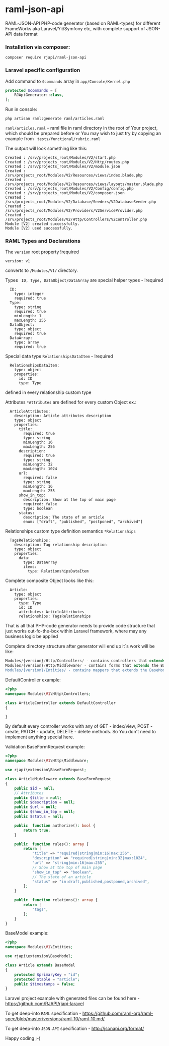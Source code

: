 # raml-json-api
RAML-JSON-API PHP-code generator (based on RAML-types) for different FrameWorks aka Laravel/Yii/Symfony etc, with complete support of JSON-API data format

### Installation via composer:
``` 
composer require rjapi/raml-json-api 
```

### Laravel specific configuration

Add command to ```$commands``` array in ```app/Console/Kernel.php```
```php
protected $commands = [
    RJApiGenerator::class,
];
```

Run in console:
```
php artisan raml:generate raml/articles.raml
```

```raml/articles.raml``` - raml file in raml directory in the root of Your project, 
which should be prepared before or You may wish to just try by copying an example from ``` tests/functional/rubric.raml```

The output will look something like this:
```
Created : /srv/projects_root/Modules/V2/start.php
Created : /srv/projects_root/Modules/V2/Http/routes.php
Created : /srv/projects_root/Modules/V2/module.json
Created : /srv/projects_root/Modules/V2/Resources/views/index.blade.php
Created : /srv/projects_root/Modules/V2/Resources/views/layouts/master.blade.php
Created : /srv/projects_root/Modules/V2/Config/config.php
Created : /srv/projects_root/Modules/V2/composer.json
Created : /srv/projects_root/Modules/V2/Database/Seeders/V2DatabaseSeeder.php
Created : /srv/projects_root/Modules/V2/Providers/V2ServiceProvider.php
Created : /srv/projects_root/Modules/V2/Http/Controllers/V2Controller.php
Module [V2] created successfully.
Module [V2] used successfully.
```

### RAML Types and Declarations

The ```version``` root property !required
```RAML
version: v1
```
converts to ```/Modules/V1/``` directory.

Types ``` ID, Type, DataObject/DataArray``` are special helper types - !required
```RAML
  ID:
    type: integer
    required: true
  Type:
    type: string
    required: true
    minLength: 1
    maxLength: 255
  DataObject:
    type: object
    required: true
  DataArray:
    type: array
    required: true
```

Special data type ``` RelationshipsDataItem ``` - !required
```RAML
  RelationshipsDataItem:
    type: object
    properties:
      id: ID
      type: Type
```
defined in every relationship custom type

Attributes ```*Attributes``` are defined for every custom Object ex.:
```RAML
  ArticleAttributes:
    description: Article attributes description
    type: object
    properties:
      title:
        required: true
        type: string
        minLength: 16
        maxLength: 256
      description:
        required: true
        type: string
        minLength: 32
        maxLength: 1024
      url:
        required: false
        type: string
        minLength: 16
        maxLength: 255
      show_in_top:
        description: Show at the top of main page
        required: false
        type: boolean
      status:
        description: The state of an article
        enum: ["draft", "published", "postponed", "archived"]
```

Relationships custom type definition semantics ```*Relationships```
```RAML
  TagsRelationships:
    description: Tag relationship description
    type: object
    properties:
      data:
        type: DataArray
        items:
          type: RelationshipsDataItem
```

Complete composite Object looks like this: 
```RAML
  Article:
    type: object
    properties:
      type: Type
      id: ID
      attributes: ArticleAttributes
      relationships: TagsRelationships
```
That is all that PHP-code generator needs to provide code structure that just works out-fo-the-box within Laravel framework, 
where may any business logic be applied

Complete directory structure after generator will end up it`s work will be like:
```php
Modules/{version}/Http/Controllers/ - contains controllers that extends the DefaultController
Modules/{version}/Http/Middleware/ - contains forms that extends the BaseFormRequest (parent of Laravel's FormRequest) and validates input attributes (that were previously defined as *Attributes in RAML)
Modules/{version}/Entities/ - contains mappers that extends the BaseModel (parent of Laravel's Model) and maps attributes to RDBMS
```
DefaultController example:
```php
<?php
namespace Modules\V1\Http\Controllers;

class ArticleController extends DefaultController 
{

}
```
By default every controller works with any of GET - index/view, POST - create, PATCH - update, DELETE - delete methods.
So You don't need to implement anything special here.

Validation BaseFormRequest example:
```php
<?php
namespace Modules\V1\Http\Middleware;

use rjapi\extension\BaseFormRequest;

class ArticleMiddleware extends BaseFormRequest 
{
    public $id = null;
    // Attributes
    public $title = null;
    public $description = null;
    public $url = null;
    public $show_in_top = null;
    public $status = null;

    public  function authorize(): bool {
        return true;
    }

    public  function rules(): array {
        return [
            "title" => "required|string|min:16|max:256",
            "description" => "required|string|min:32|max:1024",
            "url" => "string|min:16|max:255",
            // Show at the top of main page
            "show_in_top" => "boolean",
            // The state of an article
            "status" => "in:draft,published,postponed,archived",
        ];
    }

    public  function relations(): array {
        return [
            "tags",
        ];
    }
}
```

BaseModel example:
```php
<?php
namespace Modules\V1\Entities;

use rjapi\extension\BaseModel;

class Article extends BaseModel 
{
    protected $primaryKey = "id";
    protected $table = "article";
    public $timestamps = false;
}
```

Laravel project example with generated files can be found here -  https://github.com/RJAPI/rjapi-laravel 

To get deep-into ```RAML``` specification - https://github.com/raml-org/raml-spec/blob/master/versions/raml-10/raml-10.md/

To get deep-into ```JSON-API``` specification - http://jsonapi.org/format/

Happy coding ;-)